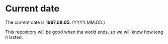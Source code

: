 # Current date

The current date is **1997.08.05.** (YYYY.MM.DD.)

This repository will be good when the world ends, so we will know how long it lasted.